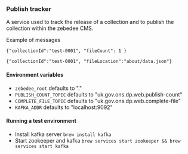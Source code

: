 ### Publish tracker

A service used to track the release of a collection and to publish the collection
within the zebedee CMS.

Example of messages
```
{"collectionId":"test-0001", "fileCount": 1 }

{"collectionId":"test-0001", "fileLocation":"about/data.json"}
```

#### Environment variables
* `zebedee_root` defaults to "."
* `PUBLISH_COUNT_TOPIC` defaults to "uk.gov.ons.dp.web.publish-count"
* `COMPLETE_FILE_TOPIC` defaults to "uk.gov.ons.dp.web.complete-file"
* `KAFKA_ADDR` defaults to "localhost:9092"

#### Running a test environment
* Install kafka server ```brew install kafka```
* Start zookeeper and kafka ```brew services start zookeeper && brew services start kafka```
